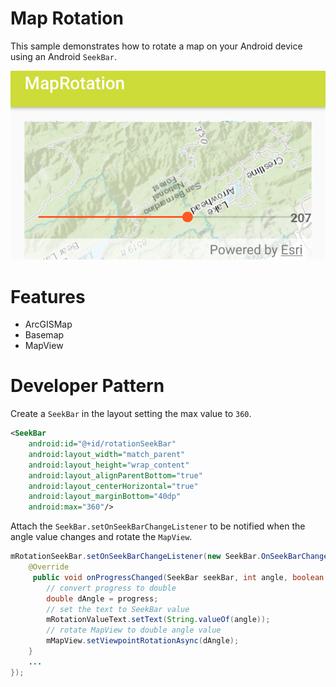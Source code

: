 # Map Rotation
This sample demonstrates how to rotate a map on your Android device using an Android `SeekBar`.

![map-rotation](map-rotation.png)

# Features
* ArcGISMap
* Basemap
* MapView

# Developer Pattern
Create a `SeekBar` in the layout setting the max value to `360`. 

```xml
<SeekBar
    android:id="@+id/rotationSeekBar"
    android:layout_width="match_parent"
    android:layout_height="wrap_content"
    android:layout_alignParentBottom="true"
    android:layout_centerHorizontal="true"
    android:layout_marginBottom="40dp"
    android:max="360"/>
```

Attach the `SeekBar.setOnSeekBarChangeListener` to be notified when the angle value changes and rotate the `MapView`.  

```java
mRotationSeekBar.setOnSeekBarChangeListener(new SeekBar.OnSeekBarChangeListener() {
    @Override
     public void onProgressChanged(SeekBar seekBar, int angle, boolean b) {
        // convert progress to double
        double dAngle = progress;
        // set the text to SeekBar value
        mRotationValueText.setText(String.valueOf(angle));
        // rotate MapView to double angle value
        mMapView.setViewpointRotationAsync(dAngle);
    }
    ...
});
```